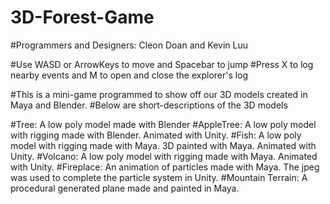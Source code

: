 # 3D-Forest-Game
#Programmers and Designers: Cleon Doan and Kevin Luu

#Use WASD or ArrowKeys to move and Spacebar to jump
#Press X to log nearby events and M to open and close the explorer's log

#This is a mini-game programmed to show off our 3D models created in Maya and Blender.
#Below are short-descriptions of the 3D models

#Tree: A low poly model made with Blender
#AppleTree: A low poly model with rigging made with Blender. Animated with Unity.
#Fish: A low poly model with rigging made with Maya. 3D painted with Maya. Animated with Unity.
#Volcano: A low poly model with rigging made with Maya. Animated with Unity.
#Fireplace: An animation of particles made with Maya. The jpeg was used to complete the particle system in Unity. 
#Mountain Terrain: A procedural generated plane made and painted in Maya.
